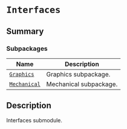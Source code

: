 # `Interfaces`

<a id="summary"></a>

## Summary

### Subpackages

| Name | Description |
|--------------------------------------------------------------------------------------------------------|------------------------|
| [`Graphics`](Graphics/index.md#module-ansys.mechanical.stubs.v242.Ansys.ACT.Interfaces.Graphics)       | Graphics subpackage.   |
| [`Mechanical`](Mechanical/index.md#module-ansys.mechanical.stubs.v242.Ansys.ACT.Interfaces.Mechanical) | Mechanical subpackage. |

<a id="description"></a>

## Description

Interfaces submodule.

<!-- !! processed by numpydoc !! -->

